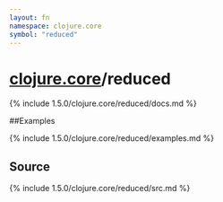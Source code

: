 ```yaml
---
layout: fn
namespace: clojure.core
symbol: "reduced"
---
```


# [clojure.core](../)/reduced

{% include 1.5.0/clojure.core/reduced/docs.md %}

##Examples

{% include 1.5.0/clojure.core/reduced/examples.md %}
## Source
{% include 1.5.0/clojure.core/reduced/src.md %}

